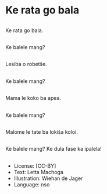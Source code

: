# Ke rata go bala

##
Ke rata go bala.

##
Ke balele mang?

##
Lesiba o robetše.

##
Ke balele mang?

##
Mama le koko ba apea.

##
Ke balele mang?

##
Malome le tate ba
lokiša koloi.

##
Ke balele mang?
Ke dula fase ka ipalela!

##
* License: [CC-BY]
* Text: Letta Machoga
* Illustration: Wiehan de Jager
* Language: nso
